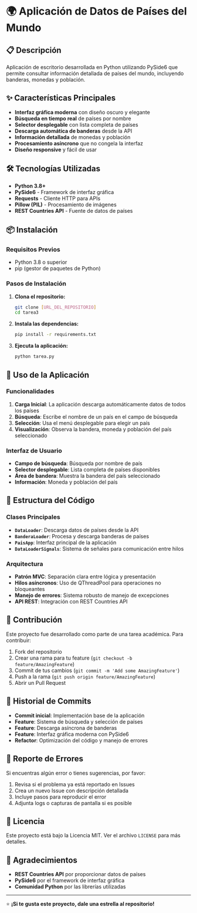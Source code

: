 # 🌍 Aplicación de Datos de Países del Mundo

## 📋 Descripción
Aplicación de escritorio desarrollada en Python utilizando PySide6 que permite consultar información detallada de países del mundo, incluyendo banderas, monedas y población.

## ✨ Características Principales
- **Interfaz gráfica moderna** con diseño oscuro y elegante
- **Búsqueda en tiempo real** de países por nombre
- **Selector desplegable** con lista completa de países
- **Descarga automática de banderas** desde la API
- **Información detallada** de monedas y población
- **Procesamiento asíncrono** que no congela la interfaz
- **Diseño responsive** y fácil de usar

## 🛠️ Tecnologías Utilizadas
- **Python 3.8+**
- **PySide6** - Framework de interfaz gráfica
- **Requests** - Cliente HTTP para APIs
- **Pillow (PIL)** - Procesamiento de imágenes
- **REST Countries API** - Fuente de datos de países

## 📦 Instalación

### Requisitos Previos
- Python 3.8 o superior
- pip (gestor de paquetes de Python)

### Pasos de Instalación
1. **Clona el repositorio:**
   ```bash
   git clone [URL_DEL_REPOSITORIO]
   cd tarea3
   ```

2. **Instala las dependencias:**
   ```bash
   pip install -r requirements.txt
   ```

3. **Ejecuta la aplicación:**
   ```bash
   python tarea.py
   ```

## 🚀 Uso de la Aplicación

### Funcionalidades
1. **Carga Inicial**: La aplicación descarga automáticamente datos de todos los países
2. **Búsqueda**: Escribe el nombre de un país en el campo de búsqueda
3. **Selección**: Usa el menú desplegable para elegir un país
4. **Visualización**: Observa la bandera, moneda y población del país seleccionado

### Interfaz de Usuario
- **Campo de búsqueda**: Búsqueda por nombre de país
- **Selector desplegable**: Lista completa de países disponibles
- **Área de bandera**: Muestra la bandera del país seleccionado
- **Información**: Moneda y población del país

## 🔧 Estructura del Código

### Clases Principales
- **`DataLoader`**: Descarga datos de países desde la API
- **`BanderaLoader`**: Procesa y descarga banderas de países
- **`PaisApp`**: Interfaz principal de la aplicación
- **`DataLoaderSignals`**: Sistema de señales para comunicación entre hilos

### Arquitectura
- **Patrón MVC**: Separación clara entre lógica y presentación
- **Hilos asíncronos**: Uso de QThreadPool para operaciones no bloqueantes
- **Manejo de errores**: Sistema robusto de manejo de excepciones
- **API REST**: Integración con REST Countries API


## 🤝 Contribución
Este proyecto fue desarrollado como parte de una tarea académica. Para contribuir:

1. Fork del repositorio
2. Crear una rama para tu feature (`git checkout -b feature/AmazingFeature`)
3. Commit de tus cambios (`git commit -m 'Add some AmazingFeature'`)
4. Push a la rama (`git push origin feature/AmazingFeature`)
5. Abrir un Pull Request

## 📝 Historial de Commits
- **Commit inicial**: Implementación base de la aplicación
- **Feature**: Sistema de búsqueda y selección de países
- **Feature**: Descarga asíncrona de banderas
- **Feature**: Interfaz gráfica moderna con PySide6
- **Refactor**: Optimización del código y manejo de errores

## 🐛 Reporte de Errores
Si encuentras algún error o tienes sugerencias, por favor:
1. Revisa si el problema ya está reportado en Issues
2. Crea un nuevo Issue con descripción detallada
3. Incluye pasos para reproducir el error
4. Adjunta logs o capturas de pantalla si es posible

## 📄 Licencia
Este proyecto está bajo la Licencia MIT. Ver el archivo `LICENSE` para más detalles.

## 🙏 Agradecimientos
- **REST Countries API** por proporcionar datos de países
- **PySide6** por el framework de interfaz gráfica
- **Comunidad Python** por las librerías utilizadas

---

⭐ **¡Si te gusta este proyecto, dale una estrella al repositorio!**
